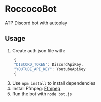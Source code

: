 # RoccocoBot
ATP Discord bot with autoplay

## Usage
1. Create auth.json file with:
```javascript
	{
	"DISCORD_TOKEN": DiscordApiKey,
	"YOUTUBE_API_KEY": YoutubeApiKey
	{
```
3. Use ```npm install``` to install dependencies
2. Install Ffmpeg:
	[Ffmpeg](https://www.ffmpeg.org/ "Ffmpeg's Homepage")
3. Run the bot with  ```node bot.js```
